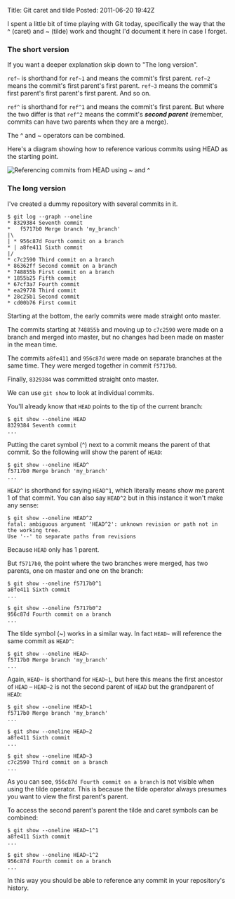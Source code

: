 Title: Git caret and tilde
Posted: 2011-06-20 19:42Z

I spent a little bit of time playing with Git today, specifically the way that the ^ (caret) and ~ (tilde) work and thought I'd document it here in case I forget.

### The short version

If you want a deeper explanation skip down to "The long version".

`ref~` is shorthand for `ref~1` and means the commit's first parent. `ref~2` means the commit's first parent's first parent. `ref~3` means the commit's first parent's first parent's first parent. And so on.

`ref^` is shorthand for `ref^1` and means the commit's first parent. But where the two differ is that `ref^2` means the commit's ***second parent*** (remember, commits can have two parents when they are a merge).

The ^ and ~ operators can be combined.

Here's a diagram showing how to reference various commits using HEAD as the starting point.

![Referencing commits from HEAD using ~ and ^](http://static.paulboxley.com.s3.amazonaws.com/git-head.png)

### The long version

I've created a dummy repository with several commits in it.

    $ git log --graph --oneline
    * 8329384 Seventh commit
    *   f5717b0 Merge branch 'my_branch'
    |\  
    | * 956c87d Fourth commit on a branch
    * | a8fe411 Sixth commit
    |/  
    * c7c2590 Third commit on a branch
    * 86362ff Second commit on a branch
    * 748855b First commit on a branch
    * 1855b25 Fifth commit
    * 67cf3a7 Fourth commit
    * ea29778 Third commit
    * 28c25b1 Second commit
    * cd00b76 First commit
    
Starting at the bottom, the early commits were made straight onto master.

The commits starting at `748855b` and moving up to `c7c2590` were made on a branch and merged into master, but no changes had been made on master in the mean time.

The commits `a8fe411` and `956c87d` were made on separate branches at the same time. They were merged together in commit `f5717b0`.

Finally, `8329384` was committed straight onto master.

We can use `git show` to look at individual commits.

You'll already know that `HEAD` points to the tip of the current branch:

    $ git show --oneline HEAD
    8329384 Seventh commit
    ...

Putting the caret symbol (^) next to a commit means the parent of that commit. So the following will show the parent of `HEAD`:

    $ git show --oneline HEAD^
    f5717b0 Merge branch 'my_branch'
    ...

`HEAD^` is shorthand for saying `HEAD^1`, which literally means show me parent 1 of that commit. You can also say `HEAD^2` but in this instance it won't make any sense:

    $ git show --oneline HEAD^2
    fatal: ambiguous argument 'HEAD^2': unknown revision or path not in the working tree.
    Use '--' to separate paths from revisions

Because `HEAD` only has 1 parent.

But `f5717b0`, the point where the two branches were merged, has two parents, one on master and one on the branch:

    $ git show --oneline f5717b0^1
    a8fe411 Sixth commit
    ...
    
    $ git show --oneline f5717b0^2
    956c87d Fourth commit on a branch
    ...

The tilde symbol (~) works in a similar way. In fact `HEAD~` will reference the same commit as `HEAD^`:

    $ git show --oneline HEAD~
    f5717b0 Merge branch 'my_branch'
    ...

Again, `HEAD~` is shorthand for `HEAD~1`, but here this means the first ancestor of `HEAD` – `HEAD~2` is not the second parent of `HEAD` but the grandparent of `HEAD`:

    $ git show --oneline HEAD~1
    f5717b0 Merge branch 'my_branch'
    ...
    
    $ git show --oneline HEAD~2
    a8fe411 Sixth commit
    ...
    
    $ git show --oneline HEAD~3
    c7c2590 Third commit on a branch
    ...

As you can see, `956c87d Fourth commit on a branch` is not visible when using the tilde operator. This is because the tilde operator always presumes you want to view the first parent's parent.

To access the second parent's parent the tilde and caret symbols can be combined:

    $ git show --oneline HEAD~1^1
    a8fe411 Sixth commit
    ...
    
    $ git show --oneline HEAD~1^2
    956c87d Fourth commit on a branch
    ...

In this way you should be able to reference any commit in your repository's history.